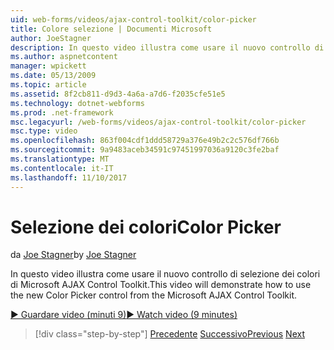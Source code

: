 ```yaml
---
uid: web-forms/videos/ajax-control-toolkit/color-picker
title: Colore selezione | Documenti Microsoft
author: JoeStagner
description: In questo video illustra come usare il nuovo controllo di selezione dei colori di Microsoft AJAX Control Toolkit.
ms.author: aspnetcontent
manager: wpickett
ms.date: 05/13/2009
ms.topic: article
ms.assetid: 8f2cb811-d9d3-4a6a-a7d6-f2035cfe51e5
ms.technology: dotnet-webforms
ms.prod: .net-framework
msc.legacyurl: /web-forms/videos/ajax-control-toolkit/color-picker
msc.type: video
ms.openlocfilehash: 863f004cdf1ddd58729a376e49b2c2c576df766b
ms.sourcegitcommit: 9a9483aceb34591c97451997036a9120c3fe2baf
ms.translationtype: MT
ms.contentlocale: it-IT
ms.lasthandoff: 11/10/2017
---
```

<a name="color-picker"></a><span data-ttu-id="918ed-103">Selezione dei colori</span><span class="sxs-lookup"><span data-stu-id="918ed-103">Color Picker</span></span>
====================
<span data-ttu-id="918ed-104">da [Joe Stagner](https://github.com/JoeStagner)</span><span class="sxs-lookup"><span data-stu-id="918ed-104">by [Joe Stagner](https://github.com/JoeStagner)</span></span>

<span data-ttu-id="918ed-105">In questo video illustra come usare il nuovo controllo di selezione dei colori di Microsoft AJAX Control Toolkit.</span><span class="sxs-lookup"><span data-stu-id="918ed-105">This video will demonstrate how to use the new Color Picker control from the Microsoft AJAX Control Toolkit.</span></span>

[<span data-ttu-id="918ed-106">&#9654; Guardare video (minuti 9)</span><span class="sxs-lookup"><span data-stu-id="918ed-106">&#9654; Watch video (9 minutes)</span></span>](https://channel9.msdn.com/Blogs/ASP-NET-Site-Videos/color-picker)

>[!div class="step-by-step"]
<span data-ttu-id="918ed-107">[Precedente](control-extenders.md)
[Successivo](combo-box.md)</span><span class="sxs-lookup"><span data-stu-id="918ed-107">[Previous](control-extenders.md)
[Next](combo-box.md)</span></span>
